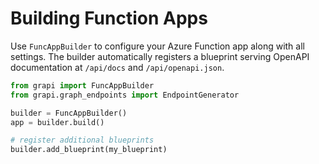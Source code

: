 # Building Function Apps

Use `FuncAppBuilder` to configure your Azure Function app along with all settings.
The builder automatically registers a blueprint serving OpenAPI documentation at
`/api/docs` and `/api/openapi.json`.

```python
from grapi import FuncAppBuilder
from grapi.graph_endpoints import EndpointGenerator

builder = FuncAppBuilder()
app = builder.build()

# register additional blueprints
builder.add_blueprint(my_blueprint)
```
